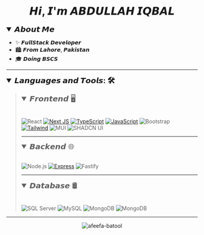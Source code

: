 <h1 align="center">𝙃𝙞, 𝙄'𝙢 𝘼𝘽𝘿𝙐𝙇𝙇𝘼𝙃 𝙄𝙌𝘽𝘼𝙇</h1>

<details open>
	<summary style="font-size: 20px; font-weight:bold;">𝘼𝙗𝙤𝙪𝙩 𝙈𝙚</summary>

- ✨ 𝙁𝙪𝙡𝙡𝙎𝙩𝙖𝙘𝙠 𝘿𝙚𝙫𝙚𝙡𝙤𝙥𝙚𝙧
- 🏙️ 𝙁𝙧𝙤𝙢 𝙇𝙖𝙝𝙤𝙧𝙚, 𝙋𝙖𝙠𝙞𝙨𝙩𝙖𝙣
- 🎓 𝘿𝙤𝙞𝙣𝙜 𝘽𝙎𝘾𝙎

</details>

---

<details open>
	<summary style="font-size: 20px; font-weight:bold;">𝙇𝙖𝙣𝙜𝙪𝙖𝙜𝙚𝙨 𝙖𝙣𝙙 𝙏𝙤𝙤𝙡𝙨: 🛠️ </summary>
		<blockquote>

<details open><summary style="font-size: 20px; "> 𝙁𝙧𝙤𝙣𝙩𝙚𝙣𝙙 🖥️
 </summary>
 &nbsp;

![React](https://img.shields.io/badge/React-20232A?style=for-the-badge&logo=react&logoColor=58c4dc)
[![Next JS](https://img.shields.io/badge/Next-black?style=for-the-badge&logo=next.js&logoColor=white)](https://nextjs.org/)
[![TypeScript](https://img.shields.io/badge/TypeScript-blue?style=for-the-badge&logo=typescript&logoColor=white)](https://www.typescriptlang.org/)
[![JavaScript](https://img.shields.io/badge/JavaScript-yellow?style=for-the-badge&logo=javascript&logoColor=black)](https://developer.mozilla.org/en-US/docs/Web/JavaScript)
![Bootstrap](https://img.shields.io/badge/Bootstrap-563D7C?style=for-the-badge&logo=bootstrap&logoColor=white)
[![Tailwind](https://img.shields.io/badge/Tailwind-38bdf8?style=for-the-badge&logo=tailwind-css&logoColor=white)](https://tailwindcss.com/)
![MUI](https://img.shields.io/badge/MUI-007FFF?style=for-the-badge&logo=mui&logoColor=white)
![SHADCN UI](https://img.shields.io/badge/ShadCn_UI-000?style=for-the-badge&logo=shadcnui&logoColor=white)

</details>

---

<details open><summary style="font-size: 20px; ">𝘽𝙖𝙘𝙠𝙚𝙣𝙙 🌐</summary>
&nbsp;

![Node.js](https://img.shields.io/badge/Node.js-339933?style=for-the-badge&logo=nodedotjs&logoColor=white)
[![Express](https://img.shields.io/badge/Express-black?style=for-the-badge&logo=express&logoColor=white)](https://expressjs.com/)
![Fastify](https://img.shields.io/badge/fastify-202020?style=for-the-badge&logo=fastify&logoColor=white)

</details>

---

<details open><summary style="font-size: 20px; ">𝘿𝙖𝙩𝙖𝙗𝙖𝙨𝙚 🛢️</summary>
&nbsp;

![SQL Server](https://img.shields.io/badge/SQL%20Server-CC2927?style=for-the-badge&logo=microsoft%20sql%20server&logoColor=white)
![MySQL](https://img.shields.io/badge/MySQL-005C84?style=for-the-badge&logo=mysql&logoColor=white)
![MongoDB](https://img.shields.io/badge/MongoDB-4EA94B?style=for-the-badge&logo=mongodb&logoColor=white)
![MongoDB](https://img.shields.io/badge/Mongoose-8c0808?style=for-the-badge&logo=mongoose&logoColor=white)

</details>

</blockquote>
</details>

---

<p align="center"><img  src="https://github-readme-streak-stats.herokuapp.com/?user=Abdullahiqbal2021&" alt="afeefa-batool" /></p>
